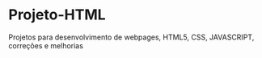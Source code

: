# Projeto-HTML
Projetos para desenvolvimento de webpages, HTML5, CSS, JAVASCRIPT, correções e melhorias
